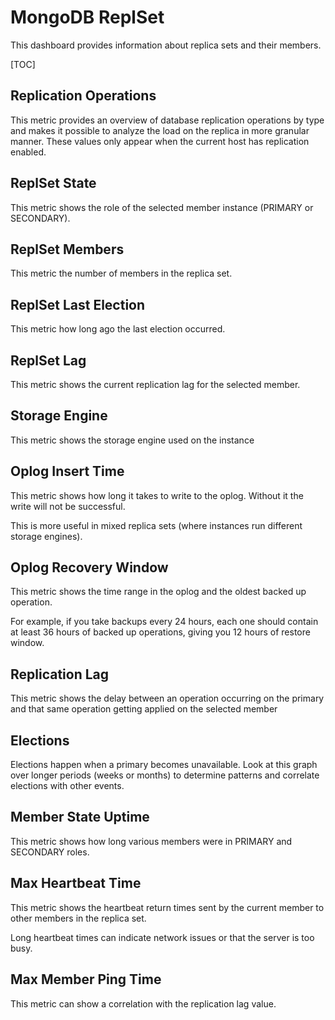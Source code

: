 # MongoDB ReplSet

This dashboard provides information about replica sets and their members.

[TOC]

## Replication Operations

This metric provides an overview of database replication operations by type and makes it possible to analyze the load on the replica in more granular manner. These values only appear when the current host has replication enabled.

## ReplSet State

This metric shows the role of the selected member instance (PRIMARY or SECONDARY).

## ReplSet Members

This metric the number of members in the replica set.

## ReplSet Last Election

This metric how long ago the last election occurred.

## ReplSet Lag

This metric shows the current replication lag for the selected member.

## Storage Engine

This metric shows the storage engine used on the instance

## Oplog Insert Time

This metric shows how long it takes to write to the oplog. Without it the write will not be successful.

This is more useful in mixed replica sets (where instances run different storage engines).

## Oplog Recovery Window

This metric shows the time range in the oplog and the oldest backed up operation.

For example, if you take backups every 24 hours, each one should contain at least 36 hours of backed up operations, giving you 12 hours of restore window.

## Replication Lag

This metric shows the delay between an operation occurring on the primary and that same operation getting applied on the selected member

## Elections

Elections happen when a primary becomes unavailable. Look at this graph over longer periods (weeks or months) to determine patterns and correlate elections with other events.

## Member State Uptime

This metric shows how long various members were in PRIMARY and SECONDARY roles.

## Max Heartbeat Time

This metric shows the heartbeat return times sent by the current member to other members in the replica set.

Long heartbeat times can indicate network issues or that the server is too busy.

## Max Member Ping Time

This metric can show a correlation with the replication lag value.
